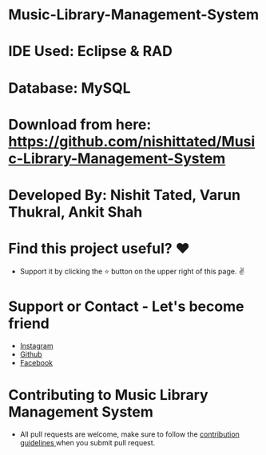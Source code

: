 # Music-Library-Management-System

# IDE Used: Eclipse & RAD
# Database: MySQL
 
# Download from here: https://github.com/nishittated/Music-Library-Management-System

# Developed By: Nishit Tated, Varun Thukral, Ankit Shah

# Find this project useful? ❤️
* Support it by clicking the ⭐️ button on the upper right of this page. ✌️

# Support or Contact - Let's become friend
* <a href="https://www.instagram.com/nishit.tated/">Instagram</a>
* <a href="https://www.github.com/nishittated/">Github</a>
* <a href="https://www.facebook.com/nishit.tated/">Facebook</a>

# Contributing to Music Library Management System
* All pull requests are welcome, make sure to follow the <a href="https://github.com/nishittated/Music-Library-Management-System/blob/master/CONTRIBUTING.md">contribution guidelines </a>when you submit pull request.
